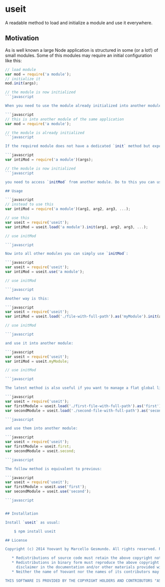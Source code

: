 # useit

A readable method to load and initialize a module and use it everywhere.

## Motivation

As is well known a large Node application is structured in some (or a lot!) of small modules. Some of this modules may require an initial configuration like this:

```javascript
// load module
var mod = require('a module');
// initialize it
mod.init(args);

// the module is now initialized
```javascript

When you need to use the module already initialized into another module, you need only to `require` it into the other module, because Node do not load it again, but gets the previous cached module:

```javascript
// this is into another module of the same application
var mod = require('a module');

// the module is already initialized
```javascript

If the required module does not have a dedicated `init` method but exports only a `function` to use for the initialization, like in this case:

```javascript
var intiMod = require('a module')(args);

// the module is now initialized
```javascript

you need to access `initMod` from another module. Do to this you can use another module to store all shared variables or use the Node `global` namespace or use this simple loader (see below).

## Usage

```javascript
// instead to use this
var intiMod = require('a module')(arg1, arg2, arg3, ...);

// use this
var useit = require('useit');
var intiMod = useit.load('a module').init(arg1, arg2, arg3, ...);

// use initMod

```javascript

Now into all other modules you can simply use `initMod`:

```javascript
var useit = require('useit');
var intiMod = useit.use('a module');

// use initMod

```javascript

Another way is this:

```javascript
var useit = require('useit');
var intiMod = useit.load('./file-with-full-path').as('myModule').init(arg1, arg2, arg3, ...);

// use initMod

```javascript

and use it into another module:

```javascript
var useit = require('useit');
var intiMod = useit.myModule;

// use initMod

```javascript

The latest method is also useful if you want to manage a flat global list of modules (with or without initialization needs):

```javascript
var useit = require('useit');
var firstModule = useit.load('./first-file-with-full-path').as('first').init();
var secondModule = useit.load('./second-file-with-full-path').as('second').init();

```javascript

and use them into another module:

```javascript
var useit = require('useit');
var firstModule = useit.first;
var secondModule = useit.second;

```javascript

The follow method is equivalent to previous:

```javascript
var useit = require('useit');
var firstModule = useit.use('first');
var secondModule = useit.use('second');

```javascript


## Installation

Install `useit` as usual:

    $ npm install useit

## License

Copyright (c) 2014 Yoovant by Marcello Gesmundo. All rights reserved. Redistribution and use in source and binary forms, with or without modification, are permitted provided that the following conditions are met:

   * Redistributions of source code must retain the above copyright notice, this list of conditions and the following disclaimer.
   * Redistributions in binary form must reproduce the above copyright notice, this list of conditions and the following
     disclaimer in the documentation and/or other materials provided with the distribution.
   * Neither the name of Yoovant nor the names of its contributors may be used to endorse or promote products derived from this software without specific prior written permission.

THIS SOFTWARE IS PROVIDED BY THE COPYRIGHT HOLDERS AND CONTRIBUTORS "AS IS" AND ANY EXPRESS OR IMPLIED WARRANTIES, INCLUDING, BUT NOT LIMITED TO, THE IMPLIED WARRANTIES OF MERCHANTABILITY AND FITNESS FOR A PARTICULAR PURPOSE ARE DISCLAIMED. IN NO EVENT SHALL THE COPYRIGHT OWNER OR CONTRIBUTORS BE LIABLE FOR ANY DIRECT, INDIRECT, INCIDENTAL, SPECIAL, EXEMPLARY, OR CONSEQUENTIAL DAMAGES (INCLUDING, BUT NOT LIMITED TO, PROCUREMENT OF SUBSTITUTE GOODS OR SERVICES; LOSS OF USE, DATA, OR PROFITS; OR BUSINESS INTERRUPTION) HOWEVER CAUSED AND ON ANY THEORY OF LIABILITY, WHETHER IN CONTRACT, STRICT LIABILITY, OR TORT (INCLUDING NEGLIGENCE OR OTHERWISE) ARISING IN ANY WAY OUT OF THE USE OF THIS SOFTWARE, EVEN IF ADVISED OF THE POSSIBILITY OF SUCH DAMAGE.

